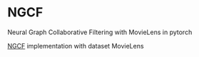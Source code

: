 # NGCF
Neural Graph Collaborative Filtering with MovieLens in pytorch

[NGCF](https://www.google.com/search?q=Neural+Graph+Collaborative+&sxsrf=AOaemvLogovcQu_oHmq_X6N2Qb35ePkbCA%3A1641977759881&ei=n5feYauaNZ7f2roP_JunuA8&ved=0ahUKEwjr5ezo66v1AhWer1YBHfzNCfcQ4dUDCA4&uact=5&oq=Neural+Graph+Collaborative+&gs_lcp=Cgdnd3Mtd2l6EAMyBAgjECcyBAgjECcyBQgAEMsBMgUIABDLATIFCAAQywEyBAgAEB4yBAgAEB4yBggAEAgQHjIECAAQHjIGCAAQCBAeSgQIQRgASgQIRhgAUABYAGCMAmgAcAJ4AIABdYgBdZIBAzAuMZgBAKABAcABAQ&sclient=gws-wiz) implementation with dataset MovieLens
